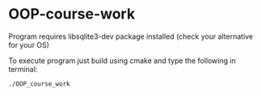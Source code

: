 # OOP-course-work

Program requires libsqlite3-dev package installed (check your alternative for your OS)

To execute program just build using cmake and type the following in terminal:
```bash
./OOP_course_work
```